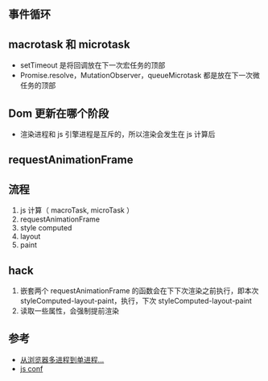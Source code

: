 ## 事件循环

## macrotask 和 microtask
* setTimeout 是将回调放在下一次宏任务的顶部
* Promise.resolve，MutationObserver，queueMicrotask 都是放在下一次微任务的顶部
## Dom 更新在哪个阶段
* 渲染进程和 js 引擎进程是互斥的，所以渲染会发生在 js 计算后
## requestAnimationFrame
## 流程
1. js 计算（ macroTask, microTask ）
2. requestAnimationFrame
3. style computed
4. layout
5. paint
## hack
1. 嵌套两个 requestAnimationFrame 的函数会在下下次渲染之前执行，即本次 styleComputed-layout-paint，执行，下次 styleComputed-layout-paint
2. 读取一些属性，会强制提前渲染
## 参考
* [从浏览器多进程到单进程...](https://segmentfault.com/a/1190000012925872)
* [js conf](https://www.youtube.com/watch?v=cCOL7MC4Pl0&t=752s)
